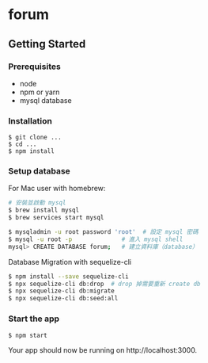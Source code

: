 # forum

## Getting Started

### Prerequisites

* node
* npm or yarn
* mysql database

### Installation


```
$ git clone ...
$ cd ...
$ npm install
```

### Setup database

For Mac user with homebrew:

```sh
# 安裝並啟動 mysql
$ brew install mysql
$ brew services start mysql

$ mysqladmin -u root password 'root'  # 設定 mysql 密碼
$ mysql -u root -p              # 進入 mysql shell
mysql> CREATE DATABASE forum;   # 建立資料庫（database）
```

Database Migration with sequelize-cli

```sh
$ npm install --save sequelize-cli
$ npx sequelize-cli db:drop  # drop 掉需要重新 create db
$ npx sequelize-cli db:migrate
$ npx sequelize-cli db:seed:all
```

### Start the app

```
$ npm start
```

Your app should now be running on http://localhost:3000.
